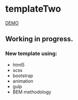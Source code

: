 # templateTwo
<a href="https://wkra.github.io/templatTwo/">DEMO</a>

## Working in progress.

### New template using:
- html5
- scss
- bootstrap
- animation
- gulp
- BEM methodology
